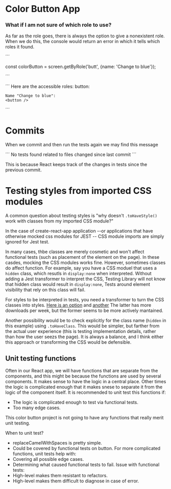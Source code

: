 # Color Button App


### What if I am not sure of which role to use?
As far as the role goes, there is always the option to give a nonexistent role. When we do this, the console would return an error in which it tells which roles it found.

´´´

const colorButton = screen.getByRole('butt', {name: 'Change to blue'});

´´´

´´´
Here are the accessible roles: 
    button:

    Name "Change to blue":
    <button />
´´´

# Commits
When we commit and then run the tests again we may find this message 

´´´
No tests found related to files changed since last commit
´´´

This is because React keeps track of the changes in tests since the previous commit. 


# Testing styles from imported CSS modules
A common question about testing styles is "why doesn't ``.toHaveStyle()`` work with classes from my imported CSS module?"

In the case of create-react-app application --or applications that have otherwise mocked css modules for JEST -- CSS module imports are simply ignored for Jest test.

In many cases, thbe classes are merely cosmetic and won't affect functional tests (such as placement of the element on the page). In these casdes, mocking the CSS modules works fine. However, sometimes classes do affect function. For example, say you have a CSS moduel that uses a ``hidden`` class, which resutls in ``display:none`` when interpreted. Without adding a Jest transformer to interpret the CSS, Testing Library will not know that hidden class would result in ``display:none``, Tests around element visibility that rely on this class will fail.

For styles to be interpreted in tests, you need a transformer to turn the CSS classes into styles. [Here is an option](https://www.npmjs.com/package/jest-transform-css)
and [another](https://www.npmjs.com/package/jest-css-modules-transform)
The latter has more downloads per week, but the former seems to be more actively mantained.

Another possibility would be to check explicitly for the class name (``hidden`` in this example) using ``.toHaveClass``. This would be simpler, but farther from the actual user experience (this is testing implementation details, rather than how the user seezs the page). It is always a balance, and I think either this approach or transforming the CSS would be defensible.

## Unit testing functions
Often in our React app, we will have functions that are separate from the components, and this might be because the functions are used by several components. It makes sense to have the logic in a central place.
Other times the logic is complicated enough that it makes snese to separate it from the logic of the component itself.
It is recommended to unit test this functions if:
* The logic is complicated enough to test via functional tests.
* Too many edge cases.

This color button project is not going to have any functions that really merit unit testing.

When to unit test?
* replaceCamelWithSpaces is pretty simple.
* Could be covered by functional tests on button.
For more complicated functions, unit tests help with: 
* Covering all possible edge cases.
* Determining what caused functional tests to fail.
Issue with functional tests: 
* High-level makes them resistant to refactors. 
* High-level makes them difficult to diagnose in case of error.